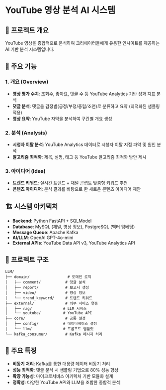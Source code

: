 # YouTube 영상 분석 AI 시스템

## 📖 프로젝트 개요

YouTube 영상을 종합적으로 분석하여 크리에이터들에게 유용한 인사이트를 제공하는 AI 기반 분석 시스템입니다.

## 🎯 주요 기능

### 1. 개요 (Overview)
- **영상 평가 수치**: 조회수, 좋아요, 댓글 수 등 YouTube Analytics 기반 성과 지표 분석
- **댓글 분석**: 댓글을 감정별(긍정/부정/중립/조언)로 분류하고 요약 (최적화된 샘플링 적용)
- **영상 요약**: YouTube 자막을 분석하여 구간별 개요 생성

### 2. 분석 (Analysis)
- **시청자 이탈 분석**: YouTube Analytics 데이터로 시청자 이탈 지점 파악 및 원인 분석
- **알고리즘 최적화**: 제목, 설명, 태그 등 YouTube 알고리즘 최적화 방안 제시

### 3. 아이디어 (Idea)
- **트렌드 키워드**: 실시간 트렌드 + 채널 콘셉트 맞춤형 키워드 추천
- **콘텐츠 아이디어**: 분석 결과를 바탕으로 한 새로운 콘텐츠 아이디어 제안

## 🏗️ 시스템 아키텍처

- **Backend**: Python FastAPI + SQLModel
- **Database**: MySQL (채널, 영상 정보), PostgreSQL (벡터 임베딩)
- **Message Queue**: Apache Kafka
- **AI/LLM**: OpenAI GPT-4o-mini
- **External APIs**: YouTube Data API v3, YouTube Analytics API

## 📁 프로젝트 구조

```
LLM/
├── domain/                 # 도메인 로직
│   ├── comment/           # 댓글 분석
│   ├── report/            # 보고서 생성
│   ├── video/             # 영상 정보
│   └── trend_keyword/     # 트렌드 키워드
├── external/              # 외부 서비스 연동
│   ├── rag/              # LLM 서비스
│   └── youtube/          # YouTube API
├── core/                  # 공통 설정
│   ├── config/           # 데이터베이스 설정
│   └── llm/              # 프롬프트 템플릿
└── kafka_consumer/        # Kafka 메시지 처리
```

## 🚀 주요 특징

- **비동기 처리**: Kafka를 통한 대용량 데이터 비동기 처리
- **성능 최적화**: 댓글 분석 시 샘플링 기법으로 80% 성능 향상
- **확장 가능성**: 마이크로서비스 아키텍처 기반 모듈화 설계
- **정확성**: 다양한 YouTube API와 LLM을 조합한 종합적 분석

